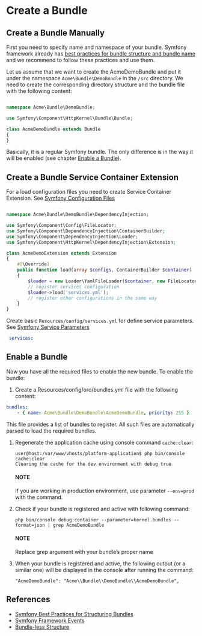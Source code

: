 <a id="index-0"></a>

<a id="how-to-create-new-bundle"></a>

<a id="dev-cookbook-framework-how-to-create-new-bundle"></a>

# Create a Bundle

## Create a Bundle Manually

First you need to specify name and namespace of your bundle. Symfony framework already has
<a href="https://symfony.com/doc/6.4/bundles/best_practices.html#bundle-name" target="_blank">best practices for bundle structure and bundle name</a> and we recommend to follow these practices and use them.

Let us assume that we want to create the AcmeDemoBundle and put it under the namespace `Acme\Bundle\DemoBundle`
in the `/src` directory. We need to create the corresponding directory structure and the bundle file with the following content:

```php

namespace Acme\Bundle\DemoBundle;

use Symfony\Component\HttpKernel\Bundle\Bundle;

class AcmeDemoBundle extends Bundle
{
}
```

Basically, it is a regular Symfony bundle. The only difference is in the way it will be enabled (see chapter [Enable a Bundle]()).

## Create a Bundle Service Container Extension

For a load configuration files you need to create Service Container Extension. See <a href="https://symfony.com/doc/6.4/configuration.html#configuration-files" target="_blank">Symfony Configuration Files</a>

```php

namespace Acme\Bundle\DemoBundle\DependencyInjection;

use Symfony\Component\Config\FileLocator;
use Symfony\Component\DependencyInjection\ContainerBuilder;
use Symfony\Component\DependencyInjection\Loader;
use Symfony\Component\HttpKernel\DependencyInjection\Extension;

class AcmeDemoExtension extends Extension
{
    #[\Override]
    public function load(array $configs, ContainerBuilder $container)
    {
        $loader = new Loader\YamlFileLoader($container, new FileLocator(__DIR__ . '/../Resources/config'));
        // register services configuration
        $loader->load('services.yml');
        // register other configurations in the same way
    }
}
```

Create basic `Resources/config/services.yml` for define service parameters. See <a href="https://symfony.com/doc/6.4/service_container.html#service-parameters" target="_blank">Symfony Service Parameters</a>

```yaml
 services:
```

<!-- Create bundle automatically -->
<!-- --------------------------- -->
<!-- Also new bundle can be generated using `Symfony command generate:bundle`_: -->
<!-- .. _Symfony command generate:bundle: http://symfony.com/doc/2.4/bundles/SensioGeneratorBundle/commands/generate_bundle.html -->
<!-- .. code-block:: none -->
<!-- user@host:/var/www/vhosts/platform-application$ php bin/console generate:bundle -->
<!-- Bundle namespace: Acme/Bundle/DemoBundle -->
<!-- Bundle name [AcmeDemoBundle]: -->
<!-- Target directory [/var/www/vhosts/platform-application/src]: -->
<!-- Configuration format (yml, xml, php, or annotation): yml -->
<!-- Do you want to generate the whole directory structure [no]? -->
<!-- Do you confirm generation [yes]? -->
<!-- Generating the bundle code: OK -->
<!-- Checking that the bundle is autoloaded: OK -->
<!-- Confirm automatic update of your Kernel [yes]? no -->
<!-- Enabling the bundle inside the Kernel: FAILED -->
<!-- Confirm automatic update of the Routing [yes]? no -->
<!-- Importing the bundle routing resource: FAILED -->
<!-- It is important that you don't need to update Kernel and routing, as OroPlatform provides its own way to do that, -->
<!-- which will be described in the `Enable bundle`_ chapter and in following articles. -->
<!-- .. note:: -->
<!-- Automatic bundle generation is provided by the ``sensio/generator-bundle`` package, which is defined in the -->
<!-- ``require-dev`` section of the ``composer.json`` file in the OroPlatform repository. Therefore, in order to use -->
<!-- automatic generation, please, make sure that this package has been installed (one of the ways to do so is to execute -->
<!-- ``composer update`` at the project's root directory to get all packages from the ``require-dev`` section). -->

## Enable a Bundle

Now you have all the required files to enable the new bundle. To enable the bundle:

1. Create a Resources/config/oro/bundles.yml file with the following content:

```yaml
bundles:
    - { name: Acme\Bundle\DemoBundle\AcmeDemoBundle, priority: 255 }
```

This file provides a list of bundles to register. All such files are automatically parsed to load the required bundles.

1. Regenerate the application cache using console command `cache:clear`:
   ```none
   user@host:/var/www/vhosts/platform-application$ php bin/console cache:clear
   Clearing the cache for the dev environment with debug true
   ```

   #### NOTE
   If you are working in production environment, use parameter `--env=prod` with the command.
2. Check if your bundle is registered and active with following command:
   ```none
   php bin/console debug:container --parameter=kernel.bundles --format=json | grep AcmeDemoBundle
   ```

   #### NOTE
   Replace grep argument with your bundle’s proper name
3. When your bundle is registered and active, the following output (or a similar one) will be displayed in the console after running the command:
   ```none
   "AcmeDemoBundle": "Acme\\Bundle\\DemoBundle\\AcmeDemoBundle",
   ```

## References

* <a href="https://symfony.com/doc/6.4/bundles/best_practices.html" target="_blank">Symfony Best Practices for Structuring Bundles</a>
* <a href="https://symfony.com/doc/6.4/reference/events.html" target="_blank">Symfony Framework Events</a>
* [Bundle-less Structure](../architecture/bundle-less-structure.md#dev-backend-architecture-bundle-less-structure)

<!-- Frontend -->
